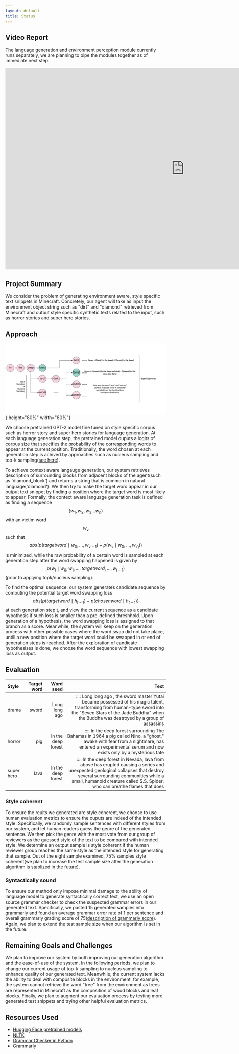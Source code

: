 ```yaml
---
layout: default
title: Status
---
```


## Video Report
The language generation and environment perception module currently runs separately, we are planning to pipe the modules together as of immediate next step.

<iframe width="1120" height="630" src="https://www.youtube.com/embed/cUSRvlGsKb0" frameborder="0" allow="accelerometer; autoplay; clipboard-write; encrypted-media; gyroscope; picture-in-picture" allowfullscreen></iframe>

## Project Summary

We consider the problem of generating environment aware, style specific text snippets in Minecraft. Concretely, our agent will take as input 
the environment object string such as "dirt" and "diamond" retrieved from Minecraft and output style specific synthetic texts related to 
the input, such as horror stories and super hero stories. 


## Approach

![](src/decoding.png){:height="80%" width="80%"}

We choose pretrained GPT-2 model fine tuned on style specific corpus such as horror story and super hero stories for language generation. At each language generation step, the pretrained model ouputs a logits of  corpus size that specifies the probability of the corresponding words to appear at the current position. Traditionally, the word chosen at each generation step is achived by approaches such as nucleus sampling and top-k sampling([see here](https://arxiv.org/pdf/1904.09751.pdf)). 

To achieve context aware langauge generation, our system retrieves description of surrounding blocks from adjacent blocks of the agent(such as 'diamond_block') and returns a string that is common in natural language('diamond'). We then try to make the target word appear in our output text snippet by finding a position where the target word is most likely to appear. Formally, the context aware language generation task is defined as finding a sequence $$(w_1,w_2,w_3... w_n)$$ with an victim word $$w_v$$ such that $$abs(p(target word \mid w_0, ... , w_{v-1})-p(w_v \mid w_0, ... , w_{v_1}))$$ is minimized, while the raw probability of a certain word is sampled at each generation step after the word swapping happened is given by $$p(w_i \mid w_0, w_1, ... , target word, ... , w_{i-1})$$(prior to applying topk/nucleus sampling). 


To find the optimal sequence, our system generates candidate sequence by computing the potential target word swapping loss $$abs(p(target word \mid h_{t-1})-p(chosen word \mid h_{t-1}))$$ at each generation step t, and view the current sequence as a candidate hypothesis if such loss is smaller than a pre-defined threshhold. Upon generation of a hypothesis, the word swapping loss is assigned to that branch as a score. Meanwhile, the system will keep on the generation process with other possible cases where the word swap did not take place, untill a new position where the target word could be swapped in or end of generation steps is reached. After the exploration of candicate hypothesises is done, we choose the word sequence with lowest swapping loss as output.



## Evaluation

| Style | Target word   | Word seed | Text |
| :---    | ---:   | ---:        | ---:  |
| drama | sword      | Long long ago | :::: Long long ago , the sword master Yutai became possessed of his magic talent, transforming from human-type sword into the "Seven Stars of the Jade Buddha" when the Buddha was destroyed by a group of assassins |
| horror | pig      | In the deep forest | :::: In the deep forest surrounding The Bahamas in 1964 a pig called Nino, a "ghost," awake with fear from a nightmare, has entered an experimental serum and now exists only by a mysterious fate |
| super hero | lava      | In the deep forest | :::: In the deep forest in Nevada, lava from above has erupted causing a series and unexpected geological collapses that destroy several surrounding communities while a small, humanoid creature called S.S. Spider, who can breathe flames that does |

### Style coherent

To ensure the reults we generated are style coherent, we choose to use human evaluation metrics to ensure the ouputs are indeed of the intended style. Specifically, we randomly sample sentences with different styles from our system, and let human readers guess the genre of the generated sentence. We then pick the genre with the most vote from our group of reviewers as the guessed style of the text to be compared with intended style. We determine an output sample is style coherent if the human reviewer group reaches the same style as the intended style for generating that sample. Out of the eight sample examined, 75% samples style coherent(we plan to increase the test sample size after the generation algorithm is stablized in the future).

### Syntactically sound

To ensure our method only impose minimal damage to the ability of language model to generate syntactically correct text, we use an open source grammar checker to check the suspected grammar errors in our generated text. Specifically, we pasted 15 generated samples into grammarly and found an average grammar error rate of 1 per sentence and overall grammarly grading score of 75([description of grammarly score](https://support.grammarly.com/hc/en-us/articles/360007144751-What-is-Performance-and-how-is-it-calculated-)). Again, we plan to extend the test sample size when our algorithm is set in the future.

## Remaining Goals and Challenges

We plan to improve our system by both improving our generation algorithm and the ease-of-use of the system. In the following periods, we plan to change our current usage of top-k sampling to nucleus sampling to enhance quality of our generated text. Meanwhile, the current system lacks the ability to deal with composite blocks in the environment, for example, the system cannot retrieve the word "tree" from the environment as trees are represented in Minecraft as the composition of wood blocks and leaf blocks. Finally, we plan to augment our evaluation process by testing more generated test snippets and trying other helpful evaluation metrics.

## Resources Used

* [Hugging Face pretrained models](https://huggingface.co/)
* [NLTK](https://www.nltk.org/)
* [Grammar Checker in Python](https://pypi.org/project/grammar-check/)
* Grammarly
